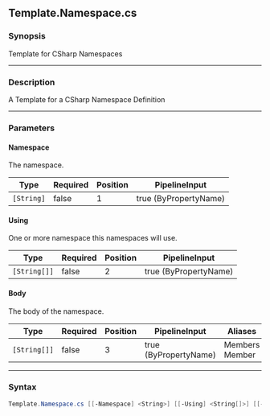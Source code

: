Template.Namespace.cs
---------------------

### Synopsis
Template for CSharp Namespaces

---

### Description

A Template for a CSharp Namespace Definition

---

### Parameters
#### **Namespace**
The namespace.

|Type      |Required|Position|PipelineInput        |
|----------|--------|--------|---------------------|
|`[String]`|false   |1       |true (ByPropertyName)|

#### **Using**
One or more namespace this namespaces will use.

|Type        |Required|Position|PipelineInput        |
|------------|--------|--------|---------------------|
|`[String[]]`|false   |2       |true (ByPropertyName)|

#### **Body**
The body of the namespace.

|Type        |Required|Position|PipelineInput        |Aliases           |
|------------|--------|--------|---------------------|------------------|
|`[String[]]`|false   |3       |true (ByPropertyName)|Members<br/>Member|

---

### Syntax
```PowerShell
Template.Namespace.cs [[-Namespace] <String>] [[-Using] <String[]>] [[-Body] <String[]>] [<CommonParameters>]
```
